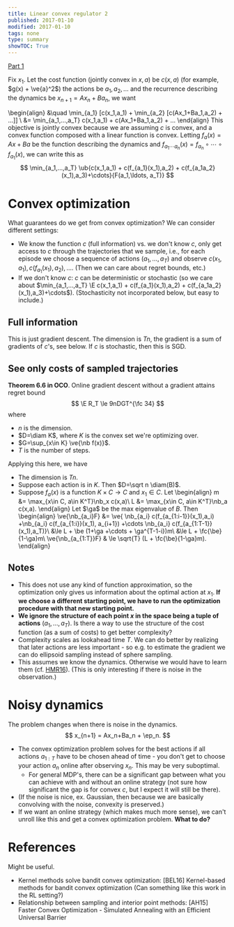 ```yaml
---
title: Linear convex regulator 2
published: 2017-01-10
modified: 2017-01-10
tags: none
type: summary
showTOC: True
---
```


[Part 1](lcr.html)

Fix $x_1$. Let the cost function (jointly convex in $x,a$) be $c(x,a)$ (for example, $g(x) + \ve{a}^2$) the actions be $a_1,a_2,...$ and the recurrence describing the dynamics be $x_{n+1} =Ax_n+Ba_n$, we want

\begin{align}
&\quad
\min_{a_1} [c(x_1,a_1) + \min_{a_2} [c(Ax_1+Ba_1,a_2) + ...]] \\
&=
\min_{a_1,...,a_T} c(x_1,a_1) + c(Ax_1+Ba_1,a_2) + ...
\end{align}
This objective is jointly convex because we are assuming $c$ is convex, and a convex function composed with a linear function is convex.
Letting $f_a(x) = Ax + Ba$ be the function describing the dynamics and $f_{a_1\cdots a_n} (x) = f_{a_n}\circ \cdots \circ f_{a_1}(x)$, we can write this as
$$
\min_{a_1,...,a_T} \ub{c(x_1,a_1) + c(f_{a_1}(x_1),a_2) + c(f_{a_1a_2} (x_1),a_3)+\cdots}{F(a_1,\ldots, a_T)}
$$

# Convex optimization

What guarantees do we get from convex optimization? We can consider different settings:

* We know the function $c$ (full information) vs. we don't know $c$, only get access to $c$ through the trajectories that we sample, i.e., for each episode we choose a sequence of actions $(a_1,\ldots, a_T)$ and observe $c(x_1,a_1), c(f_{a_1}(x_1),a_2),\ldots$. (Then we can care about regret bounds, etc.)
* If we don't know $c$: $c$ can be deterministic or stochastic (so we care about $\min_{a_1,...,a_T} \E c(x_1,a_1) + c(f_{a_1}(x_1),a_2) + c(f_{a_1a_2} (x_1),a_3)+\cdots$). (Stochasticity not incorporated below, but easy to include.)

## Full information

This is just gradient descent. The dimension is $Tn$, the gradient is a sum of gradients of $c$'s, see below. If $c$ is stochastic, then this is SGD.

## See only costs of sampled trajectories

**Theorem 6.6 in OCO**. Online gradient descent without a gradient attains regret bound
$$
\E R_T \le 9nDGT^{\fc 34}
$$
where

* $n$ is the dimension.
* $D=\diam K$, where $K$ is the convex set we're optimizing over.
* $G=\sup_{x\in K} \ve{\nb f(x)}$.
* $T$ is the number of steps.

Applying this here, we have 

* The dimension is $Tn$.
* Suppose each action is in $K$. Then $D=\sqrt n \diam(B)$.
*   Suppose $f_a(x)$ is a function $K\times C \to C$ and $x_1\in C$. Let 
	\begin{align}
	m &= \max_{x\in C, a\in K^T}\nb_x c(x,a)\\
	L &= \max_{x\in C, a\in K^T}\nb_a c(x,a).
	\end{align}
	Let $\ga$ be the max eigenvalue of $B$. Then 
	\begin{align}
	\ve{\nb_{a_i}F} &= \ve{
	\nb_{a_i} c(f_{a_{1:i-1}}(x_1),a_i)
	+\nb_{a_i} c(f_{a_{1:i}}(x_1), a_{i+1})
	+\cdots \nb_{a_i} c(f_{a_{1:T-1}}(x_1),a_T)}\\
	&\le L + \be (1+\ga +\cdots + \ga^{T-1-i})m\\
	&\le L + \fc{\be}{1-\ga}m\\
	\ve{\nb_{a_{1:T}}F} & \le \sqrt{T} (L + \fc{\be}{1-\ga}m).
	\end{align}

## Notes

* This does not use any kind of function approximation, so the optimization only gives us information about the optimal action at $x_1$. **If we choose a different starting point, we have to run the optimization procedure with that new starting point.**
* **We ignore the structure of each point $x$ in the space being a tuple of actions** $(a_1,\ldots, a_T)$. Is there a way to use the structure of the cost function (as a sum of costs) to get better complexity?
* Complexity scales as lookahead time $T$. We can do better by realizing that later actions are less important - so e.g. to estimate the gradient we can do ellipsoid sampling instead of sphere sampling.
* This assumes we know the dynamics. Otherwise we would have to learn them (cf. [HMR16](../optimization/HMR16.html)). (This is only interesting if there is noise in the observation.)

# Noisy dynamics

The problem changes when there is noise in the dynamics.
$$
x_{n+1} = Ax_n+Ba_n + \ep_n.
$$

* The convex optimization problem solves for the best actions if all actions $a_{1:T}$ have to be chosen ahead of time - you don't get to choose your action $a_n$ online after observing $x_n$. This may be very suboptimal.
	* For general MDP's, there can be a significant gap between what you can achieve with and without an online strategy (not sure how significant the gap is for convex $c$, but I expect it will still be there).
* (If the noise is nice, ex. Gaussian, then because we are basically convolving with the noise, convexity is preserved.)
* If we want an online strategy (which makes much more sense), we can't unroll like this and get a convex optimization problem. **What to do?**

# References

Might be useful.

* Kernel methods solve bandit convex optimization: [BEL16] Kernel-based methods for bandit convex optimization (Can something like this work in the RL setting?)
* Relationship between sampling and interior point methods: [AH15] Faster Convex Optimization - Simulated Annealing with an Efficient Universal Barrier

